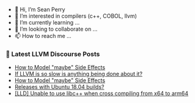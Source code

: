 - 👋 Hi, I’m Sean Perry
- 👀 I’m interested in compilers (c++, COBOL, llvm)
- 🌱 I’m currently learning ...
- 💞️ I’m looking to collaborate on ...
- 📫 How to reach me ...

<!---
s66perry/s66perry is a ✨ special ✨ repository because its `README.md` (this file) appears on your GitHub profile.
You can click the Preview link to take a look at your changes.
--->
### 📕 Latest LLVM Discourse Posts

<!-- DISCOURSE-LLVM:START -->
- [How to Model &quot;maybe&quot; Side Effects](https://discourse.llvm.org/t/how-to-model-maybe-side-effects/75674#post_2)
- [If LLVM is so slow is anything being done about it?](https://discourse.llvm.org/t/if-llvm-is-so-slow-is-anything-being-done-about-it/75389?page=3#post_49)
- [How to Model &quot;maybe&quot; Side Effects](https://discourse.llvm.org/t/how-to-model-maybe-side-effects/75674#post_1)
- [Releases with Ubuntu 18.04 builds?](https://discourse.llvm.org/t/releases-with-ubuntu-18-04-builds/75641#post_11)
- [[LLD] Unable to use libc++ when cross compiling from x64 to arm64](https://discourse.llvm.org/t/lld-unable-to-use-libc-when-cross-compiling-from-x64-to-arm64/75654#post_2)
<!-- DISCOURSE-LLVM:END -->
